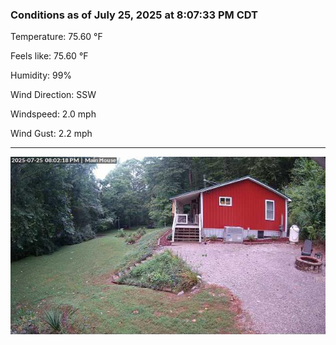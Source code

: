 ### Conditions as of July 25, 2025 at 8:07:33 PM CDT 

Temperature: 75.60 &deg;F

Feels like: 75.60 &deg;F

Humidity: 99%

Wind Direction: SSW

Windspeed: 2.0 mph

Wind Gust: 2.2 mph

---

<img src="./images/latest.jpeg"/>

